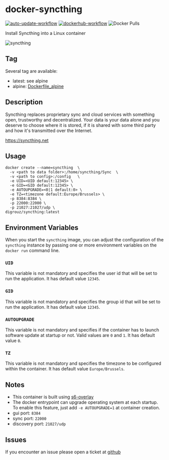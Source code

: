 # docker-syncthing

[![auto-update-workflow](https://github.com/digrouz/docker-syncthing/actions/workflows/auto-update.yml/badge.svg)](https://github.com/digrouz/docker-syncthing/actions/workflows/auto-update.yml)
[![dockerhub-workflow](https://github.com/digrouz/docker-syncthing/actions/workflows/dockerhub.yml/badge.svg)](https://github.com/digrouz/docker-syncthing/actions/workflows/dockerhub.yml)
![Docker Pulls](https://img.shields.io/docker/pulls/digrouz/syncthing)

Install Syncthing into a Linux container

![syncthing](https://syncthing.net/img/logo-horizontal.svg)

## Tag

Several tag are available:

* latest: see alpine
* alpine: [Dockerfile_alpine](https://github.com/digrouz/docker-syncthing/blob/master/Dockerfile_alpine)

## Description

Syncthing replaces proprietary sync and cloud services with something open, trustworthy and decentralized.
Your data is your data alone and you deserve to choose where it is stored, if it is shared with some third party and how it's transmitted over the Internet.

https://syncthing.net

## Usage

    docker create --name=syncthing  \
      -v <path to data folder>:/home/syncthing/Sync  \
      -v <path to config>:/config   \
      -e UID=<UID default:12345> \
      -e GID=<GID default:12345> \
      -e AUTOUPGRADE=<0|1 default:0> \
      -e TZ=<timezone default:Europe/Brussels> \
      -p 8384:8384 \
      -p 22000:22000 \
      -p 21027:21027/udp \
    digrouz/syncthing:latest

## Environment Variables

When you start the `syncthing` image, you can adjust the configuration of the `syncthing` instance by passing one or more environment variables on the `docker run` command line.

### `UID`

This variable is not mandatory and specifies the user id that will be set to run the application. It has default value `12345`.

### `GID`

This variable is not mandatory and specifies the group id that will be set to run the application. It has default value `12345`.

### `AUTOUPGRADE`

This variable is not mandatory and specifies if the container has to launch software update at startup or not. Valid values are `0` and `1`. It has default value `0`.

### `TZ`

This variable is not mandatory and specifies the timezone to be configured within the container. It has default value `Europe/Brussels`.

## Notes

* This container is built using [s6-overlay](https://github.com/just-containers/s6-overlay)
* The docker entrypoint can upgrade operating system at each startup. To enable this feature, just add `-e AUTOUPGRADE=1` at container creation.
* gui port: `8384`
* sync port: `22000`
* discovery port: `21027/udp`

## Issues

If you encounter an issue please open a ticket at [github](https://github.com/digrouz/docker-syncthing/issues)
